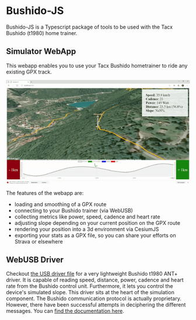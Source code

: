 # Bushido-JS

Bushido-JS is a Typescript package of tools to be used with the Tacx Bushido (t1980) home trainer.

## Simulator WebApp

This webapp enables you to use your Tacx Bushido hometrainer to ride any existing GPX track.

![](demo.gif)

The features of the webapp are:
- loading and smoothing of a GPX route
- connecting to your Bushido trainer (via WebUSB)
- collecting metrics like power, speed, cadence and heart rate
- adjusting slope depending on your current position on the GPX route
- rendering your position into a 3d environment via CesiumJS
- exporting your stats as a GPX file, so you can share your efforts on Strava or elsewhere

## WebUSB Driver

Checkout [the USB driver file](./src/drivers/BushidoDriver.ts) for a very lightweight Bushido t1980 ANT+ driver. It is capable of reading speed, distance, power, cadence and heart rate from the Bushido control unit. Furthermore, it lets you control the device's simulated slope. This driver sits at the heart of the simulation component. The Bushido communication protocol is actually proprietary. However, there have been successful attempts in deciphering the different messages. You can [find the documentation here](https://github.com/fluxoid-org/CyclismoProject/wiki/Tacx-Bushido-Headunit-protocol).
